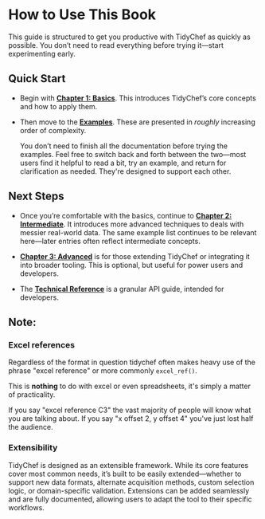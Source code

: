 # How to Use This Book

This guide is structured to get you productive with TidyChef as quickly as possible. You don’t need to read everything before trying it—start experimenting early.

## Quick Start

- Begin with **[Chapter 1: Basics](https://mikeadamss.github.io/tidychef/basics.html)**. This introduces TidyChef’s core concepts and how to apply them.

- Then move to the **[Examples](https://mikeadamss.github.io/tidychef/examples.html)**. These are presented in _roughly_ increasing order of complexity.

  You don’t need to finish all the documentation before trying the examples. Feel free to switch back and forth between the two—most users find it helpful to read a bit, try an example, and return for clarification as needed. They're designed to support each other.

## Next Steps

- Once you’re comfortable with the basics, continue to **[Chapter 2: Intermediate](https://mikeadamss.github.io/tidychef/intermediate.html)**. It introduces more advanced techniques to  deals with messier real-world data. The same example list continues to be relevant here—later entries often reflect intermediate concepts.

- **[Chapter 3: Advanced](https://mikeadamss.github.io/tidychef/advanced.html)** is for those extending TidyChef or integrating it into broader tooling. This is optional, but useful for power users and developers.

- The **[Technical Reference](https://mikeadamss.github.io/tidychef/technical.html)** is a granular API guide, intended for developers.

## Note:

### Excel references

Regardless of the format in question tidychef often makes heavy use of the phrase "excel reference" or more commonly `excel_ref()`.

This is **nothing** to do with excel or even spreadsheets, it's simply a matter of practicality.

If you say "excel reference C3" the vast majority of people will know what you are talking about. If you say "x offset 2, y offset 4" you've just lost half the audience.


### Extensibility

TidyChef is designed as an extensible framework. While its core features cover most common needs, it’s built to be easily extended—whether to support new data formats, alternate acquisition methods, custom selection logic, or domain-specific validation. Extensions can be added seamlessly and are fully documented, allowing users to adapt the tool to their specific workflows.